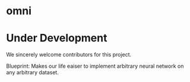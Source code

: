 # omni

# Under Development

We sincerely welcome contributors for this project.

Blueprint:
Makes our life eaiser to implement arbitrary neural network on any arbitrary dataset.
